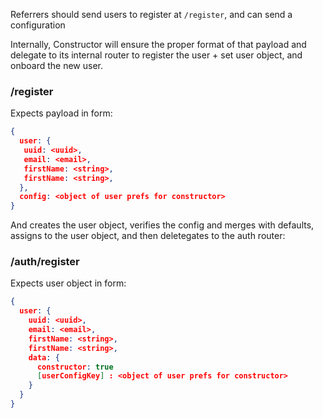 Referrers should send users to register at `/register`, and can send a configuration

Internally, Constructor will ensure the proper format of that payload and delegate to its internal router to register the user + set user object, and onboard the new user.

### /register

Expects payload in form:

```json
{
  user: {
   uuid: <uuid>,
   email: <email>,
   firstName: <string>,
   firstName: <string>,
  },
  config: <object of user prefs for constructor>
}
```

And creates the user object, verifies the config and merges with defaults, assigns to the user object, and then deletegates to the auth router:

### /auth/register

Expects user object in form:

```json
{
  user: {
    uuid: <uuid>,
    email: <email>,
    firstName: <string>,
    firstName: <string>,
    data: {
      constructor: true
      [userConfigKey] : <object of user prefs for constructor>
    }
  }
}
```